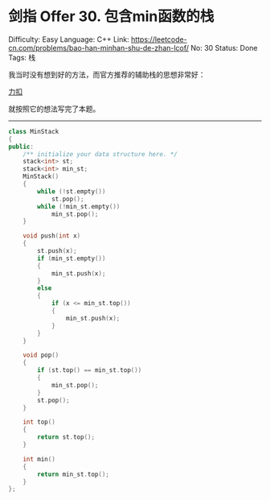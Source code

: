 # 剑指 Offer 30. 包含min函数的栈

Difficulty: Easy
Language: C++
Link: https://leetcode-cn.com/problems/bao-han-minhan-shu-de-zhan-lcof/
No: 30
Status: Done
Tags: 栈

我当时没有想到好的方法，而官方推荐的辅助栈的思想非常好：

[力扣](https://leetcode-cn.com/problems/bao-han-minhan-shu-de-zhan-lcof/solution/mian-shi-ti-30-bao-han-minhan-shu-de-zhan-fu-zhu-z/)

就按照它的想法写完了本题。

-----
```cpp
class MinStack
{
public:
    /** initialize your data structure here. */
    stack<int> st;
    stack<int> min_st;
    MinStack()
    {
        while (!st.empty())
            st.pop();
        while (!min_st.empty())
            min_st.pop();
    }

    void push(int x)
    {
        st.push(x);
        if (min_st.empty())
        {
            min_st.push(x);
        }
        else
        {
            if (x <= min_st.top())
            {
                min_st.push(x);
            }
        }
    }

    void pop()
    {
        if (st.top() == min_st.top())
        {
            min_st.pop();
        }
        st.pop();
    }

    int top()
    {
        return st.top();
    }

    int min()
    {
        return min_st.top();
    }
};
```